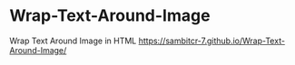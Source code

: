 # Wrap-Text-Around-Image
Wrap Text Around Image in HTML
https://sambitcr-7.github.io/Wrap-Text-Around-Image/

